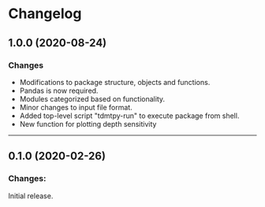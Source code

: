 Changelog
=========

1.0.0 (2020-08-24)
------------------

### Changes

- Modifications to package structure, objects and functions.
- Pandas is now required.
- Modules categorized based on functionality.
- Minor changes to input file format.
- Added top-level script "tdmtpy-run" to execute package from shell.
- New function for plotting depth sensitivity


----


0.1.0 (2020-02-26)
------------------

### Changes:

Initial release.